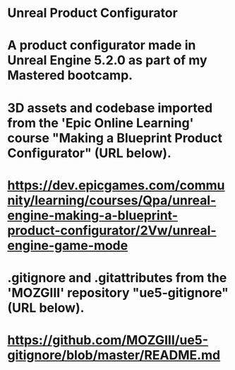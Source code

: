 # Unreal Product Configurator

# A product configurator made in Unreal Engine 5.2.0 as part of my Mastered bootcamp.

# 3D assets and codebase imported from the 'Epic Online Learning' course "Making a Blueprint Product Configurator" (URL below).

# https://dev.epicgames.com/community/learning/courses/Qpa/unreal-engine-making-a-blueprint-product-configurator/2Vw/unreal-engine-game-mode

# .gitignore and .gitattributes from the 'MOZGIII' repository "ue5-gitignore" (URL below).

# https://github.com/MOZGIII/ue5-gitignore/blob/master/README.md
